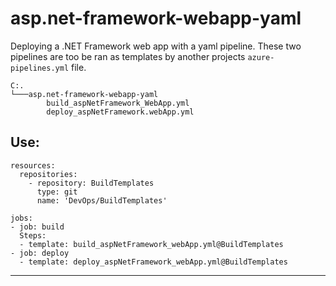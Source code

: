 # asp.net-framework-webapp-yaml
Deploying a .NET Framework web app with a yaml pipeline. These two pipelines are too be ran as templates by another projects `azure-pipelines.yml` file. 


``` 
C:.
└───asp.net-framework-webapp-yaml
        build_aspNetFramework_WebApp.yml
        deploy_aspNetFramework.webApp.yml
``` 

## Use:

```
resources:
  repositories:
    - repository: BuildTemplates
      type: git
      name: 'DevOps/BuildTemplates'

jobs:
- job: build
  Steps:
  - template: build_aspNetFramework_webApp.yml@BuildTemplates
- job: deploy
  - template: deploy_aspNetFramework_webApp.yml@BuildTemplates
```
****
